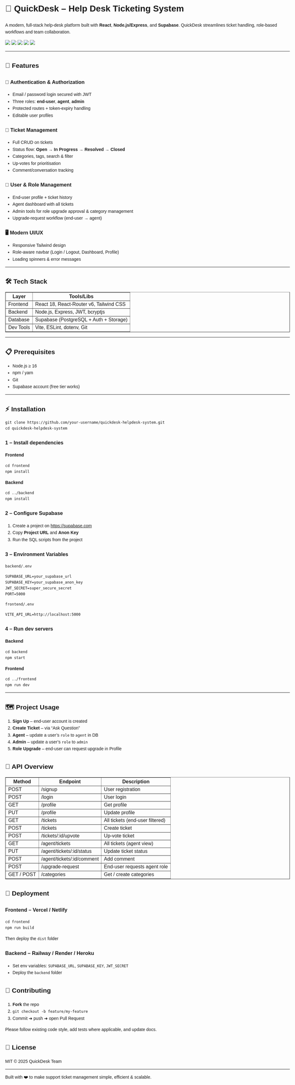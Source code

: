 
<!DOCTYPE html>
<html lang="en">
<head>
  <meta charset="UTF-8" />
  <meta name="viewport" content="width=device-width, initial-scale=1.0"/>
  <title>QuickDesk – Help Desk Ticketing System</title>
</head>
<body style="font-family: Arial, sans-serif; line-height: 1.6; padding: 20px; max-width: 1000px; margin: auto;">

<h1>🚀 QuickDesk – Help Desk Ticketing System</h1>
<p>A modern, full-stack help-desk platform built with <strong>React</strong>, <strong>Node.js/Express</strong>, and <strong>Supabase</strong>. QuickDesk streamlines ticket handling, role-based workflows and team collaboration.</p>

<p>
  <img src="https://img.shields.io/badge/Status-Production%20Ready-brightgreen" />
  <img src="https://img.shields.io/badge/React-18.3.1-blue" />
  <img src="https://img.shields.io/badge/Node.js-Express-green" />
  <img src="https://img.shields.io/badge/Database-Supabase-orange" />
  <img src="https://img.shields.io/badge/Styling-Tailwind%20CSS-38B2AC" />
</p>

<hr/>

<h2>🚀 Features</h2>

<h3>🔐 Authentication & Authorization</h3>
<ul>
  <li>Email / password login secured with JWT</li>
  <li>Three roles: <strong>end-user</strong>, <strong>agent</strong>, <strong>admin</strong></li>
  <li>Protected routes + token-expiry handling</li>
  <li>Editable user profiles</li>
</ul>

<h3>🎫 Ticket Management</h3>
<ul>
  <li>Full CRUD on tickets</li>
  <li>Status flow: <strong>Open → In Progress → Resolved → Closed</strong></li>
  <li>Categories, tags, search & filter</li>
  <li>Up-votes for prioritisation</li>
  <li>Comment/conversation tracking</li>
</ul>

<h3>👥 User & Role Management</h3>
<ul>
  <li>End-user profile + ticket history</li>
  <li>Agent dashboard with all tickets</li>
  <li>Admin tools for role upgrade approval & category management</li>
  <li>Upgrade-request workflow (end-user → agent)</li>
</ul>

<h3>🖥 Modern UI/UX</h3>
<ul>
  <li>Responsive Tailwind design</li>
  <li>Role-aware navbar (Login / Logout, Dashboard, Profile)</li>
  <li>Loading spinners & error messages</li>
</ul>

<hr/>

<h2>🛠 Tech Stack</h2>
<table border="1" cellpadding="6" cellspacing="0">
<thead><tr><th>Layer</th><th>Tools/Libs</th></tr></thead>
<tbody>
<tr><td>Frontend</td><td>React 18, React-Router v6, Tailwind CSS</td></tr>
<tr><td>Backend</td><td>Node.js, Express, JWT, bcryptjs</td></tr>
<tr><td>Database</td><td>Supabase (PostgreSQL + Auth + Storage)</td></tr>
<tr><td>Dev Tools</td><td>Vite, ESLint, dotenv, Git</td></tr>
</tbody>
</table>

<hr/>

<h2>📋 Prerequisites</h2>
<ul>
  <li>Node.js ≥ 16</li>
  <li>npm / yarn</li>
  <li>Git</li>
  <li>Supabase account (free tier works)</li>
</ul>

<hr/>
<h2>⚡ Installation</h2>
<pre><code>git clone https://github.com/your-username/quickdesk-helpdesk-system.git
cd quickdesk-helpdesk-system</code></pre>

<h3>1 – Install dependencies</h3>
<p><strong>Frontend</strong></p>
<pre><code>cd frontend
npm install</code></pre>

<p><strong>Backend</strong></p>
<pre><code>cd ../backend
npm install</code></pre>

<h3>2 – Configure Supabase</h3>
<ol>
  <li>Create a project on <a href="https://supabase.com">https://supabase.com</a></li>
  <li>Copy <strong>Project URL</strong> and <strong>Anon Key</strong></li>
  <li>Run the SQL scripts from the project</li>
</ol>

<h3>3 – Environment Variables</h3>
<p><code>backend/.env</code></p>
<pre><code>SUPABASE_URL=your_supabase_url
SUPABASE_KEY=your_supabase_anon_key
JWT_SECRET=super_secure_secret
PORT=5000</code></pre>

<p><code>frontend/.env</code></p>
<pre><code>VITE_API_URL=http://localhost:5000</code></pre>

<h3>4 – Run dev servers</h3>
<p><strong>Backend</strong></p>
<pre><code>cd backend
npm start</code></pre>

<p><strong>Frontend</strong></p>
<pre><code>cd ../frontend
npm run dev</code></pre>

<hr/>
<h2>🗺 Project Usage</h2>
<ol>
  <li><strong>Sign Up</strong> – end-user account is created</li>
  <li><strong>Create Ticket</strong> – via “Ask Question”</li>
  <li><strong>Agent</strong> – update a user’s <code>role</code> to <code>agent</code> in DB</li>
  <li><strong>Admin</strong> – update a user’s <code>role</code> to <code>admin</code></li>
  <li><strong>Role Upgrade</strong> – end-user can request upgrade in Profile</li>
</ol>

<h2>🔧 API Overview</h2>
<table border="1" cellpadding="6" cellspacing="0">
<thead><tr><th>Method</th><th>Endpoint</th><th>Description</th></tr></thead>
<tbody>
<tr><td>POST</td><td>/signup</td><td>User registration</td></tr>
<tr><td>POST</td><td>/login</td><td>User login</td></tr>
<tr><td>GET</td><td>/profile</td><td>Get profile</td></tr>
<tr><td>PUT</td><td>/profile</td><td>Update profile</td></tr>
<tr><td>GET</td><td>/tickets</td><td>All tickets (end-user filtered)</td></tr>
<tr><td>POST</td><td>/tickets</td><td>Create ticket</td></tr>
<tr><td>POST</td><td>/tickets/:id/upvote</td><td>Up-vote ticket</td></tr>
<tr><td>GET</td><td>/agent/tickets</td><td>All tickets (agent view)</td></tr>
<tr><td>PUT</td><td>/agent/tickets/:id/status</td><td>Update ticket status</td></tr>
<tr><td>POST</td><td>/agent/tickets/:id/comment</td><td>Add comment</td></tr>
<tr><td>POST</td><td>/upgrade-request</td><td>End-user requests agent role</td></tr>
<tr><td>GET / POST</td><td>/categories</td><td>Get / create categories</td></tr>
</tbody>
</table>

<h2>🚀 Deployment</h2>
<h3>Frontend – Vercel / Netlify</h3>
<pre><code>cd frontend
npm run build</code></pre>
<p>Then deploy the <code>dist</code> folder</p>

<h3>Backend – Railway / Render / Heroku</h3>
<ul>
  <li>Set env variables: <code>SUPABASE_URL</code>, <code>SUPABASE_KEY</code>, <code>JWT_SECRET</code></li>
  <li>Deploy the <code>backend</code> folder</li>
</ul>

<h2>🤝 Contributing</h2>
<ol>
  <li><strong>Fork</strong> the repo</li>
  <li><code>git checkout -b feature/my-feature</code></li>
  <li>Commit ➜ push ➜ open Pull Request</li>
</ol>

<p>Please follow existing code style, add tests where applicable, and update docs.</p>

<h2>📝 License</h2>
<p>MIT © 2025 QuickDesk Team</p>

<hr/>
<p>Built with ❤️ to make support ticket management simple, efficient & scalable.</p>

</body>
</html>
